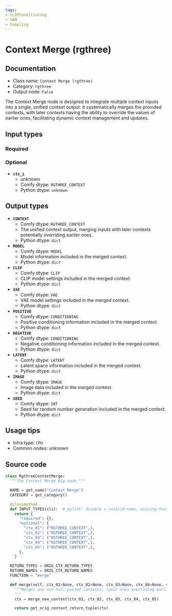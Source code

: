 ```yaml
---
tags:
- CLIPConditioning
- SAM
- Sampling
---
```


# Context Merge (rgthree)
## Documentation
- Class name: `Context Merge (rgthree)`
- Category: `rgthree`
- Output node: `False`

The Context Merge node is designed to integrate multiple context inputs into a single, unified context output. It systematically merges the provided contexts, with later contexts having the ability to override the values of earlier ones, facilitating dynamic context management and updates.
## Input types
### Required
### Optional
- **`ctx_i`**
    - unknown
    - Comfy dtype: `RGTHREE_CONTEXT`
    - Python dtype: `unknown`
## Output types
- **`CONTEXT`**
    - Comfy dtype: `RGTHREE_CONTEXT`
    - The unified context output, merging inputs with later contexts potentially overriding earlier ones.
    - Python dtype: `dict`
- **`MODEL`**
    - Comfy dtype: `MODEL`
    - Model information included in the merged context.
    - Python dtype: `dict`
- **`CLIP`**
    - Comfy dtype: `CLIP`
    - CLIP model settings included in the merged context.
    - Python dtype: `dict`
- **`VAE`**
    - Comfy dtype: `VAE`
    - VAE model settings included in the merged context.
    - Python dtype: `dict`
- **`POSITIVE`**
    - Comfy dtype: `CONDITIONING`
    - Positive conditioning information included in the merged context.
    - Python dtype: `dict`
- **`NEGATIVE`**
    - Comfy dtype: `CONDITIONING`
    - Negative conditioning information included in the merged context.
    - Python dtype: `dict`
- **`LATENT`**
    - Comfy dtype: `LATENT`
    - Latent space information included in the merged context.
    - Python dtype: `dict`
- **`IMAGE`**
    - Comfy dtype: `IMAGE`
    - Image data included in the merged context.
    - Python dtype: `dict`
- **`SEED`**
    - Comfy dtype: `INT`
    - Seed for random number generation included in the merged context.
    - Python dtype: `dict`
## Usage tips
- Infra type: `CPU`
- Common nodes: unknown


## Source code
```python
class RgthreeContextMerge:
  """The Context Merge Big node."""

  NAME = get_name("Context Merge")
  CATEGORY = get_category()

  @classmethod
  def INPUT_TYPES(cls):  # pylint: disable = invalid-name, missing-function-docstring
    return {
      "required": {},
      "optional": {
        "ctx_01": ("RGTHREE_CONTEXT",),
        "ctx_02": ("RGTHREE_CONTEXT",),
        "ctx_03": ("RGTHREE_CONTEXT",),
        "ctx_04": ("RGTHREE_CONTEXT",),
        "ctx_05": ("RGTHREE_CONTEXT",),
      },
    }

  RETURN_TYPES = ORIG_CTX_RETURN_TYPES
  RETURN_NAMES = ORIG_CTX_RETURN_NAMES
  FUNCTION = "merge"

  def merge(self, ctx_01=None, ctx_02=None, ctx_03=None, ctx_04=None, ctx_05=None):
    """Merges any non-null passed contexts; later ones overriding earlier.
    """
    ctx = merge_new_context(ctx_01, ctx_02, ctx_03, ctx_04, ctx_05)

    return get_orig_context_return_tuple(ctx)

```
